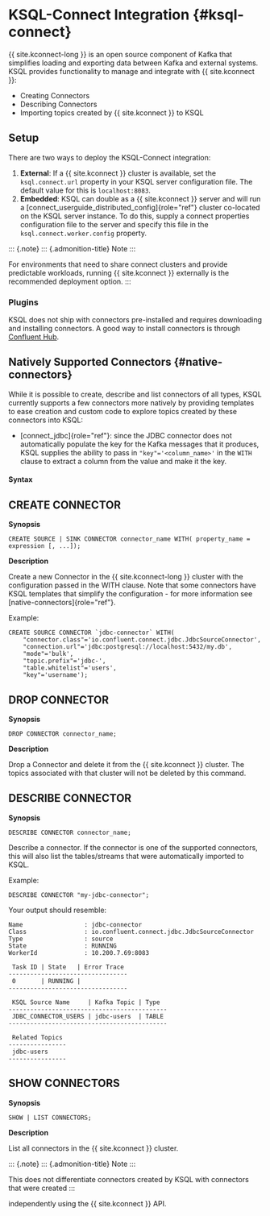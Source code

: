 KSQL-Connect Integration {#ksql-connect}
========================

{{ site.kconnect-long }} is an open source component of Kafka that
simplifies loading and exporting data between Kafka and external
systems. KSQL provides functionality to manage and integrate with {{
site.kconnect }}:

-   Creating Connectors
-   Describing Connectors
-   Importing topics created by {{ site.kconnect }} to KSQL

Setup
-----

There are two ways to deploy the KSQL-Connect integration:

1.  **External**: If a {{ site.kconnect }} cluster is available, set the
    `ksql.connect.url` property in your KSQL server configuration file.
    The default value for this is `localhost:8083`.
2.  **Embedded**: KSQL can double as a {{ site.kconnect }} server and
    will run a [connect\_userguide\_distributed\_config]{role="ref"}
    cluster co-located on the KSQL server instance. To do this, supply a
    connect properties configuration file to the server and specify this
    file in the `ksql.connect.worker.config` property.

::: {.note}
::: {.admonition-title}
Note
:::

For environments that need to share connect clusters and provide
predictable workloads, running {{ site.kconnect }} externally is the
recommended deployment option.
:::

### Plugins

KSQL does not ship with connectors pre-installed and requires
downloading and installing connectors. A good way to install connectors
is through [Confluent Hub](https://www.confluent.io/hub/).

Natively Supported Connectors {#native-connectors}
-----------------------------

While it is possible to create, describe and list connectors of all
types, KSQL currently supports a few connectors more natively by
providing templates to ease creation and custom code to explore topics
created by these connectors into KSQL:

-   [connect\_jdbc]{role="ref"}: since the JDBC connector does not
    automatically populate the key for the Kafka messages that it
    produces, KSQL supplies the ability to pass in
    `"key"='<column_name>'` in the `WITH` clause to extract a column
    from the value and make it the key.

#### Syntax

CREATE CONNECTOR
----------------

**Synopsis**

``` {.sourceCode .sql}
CREATE SOURCE | SINK CONNECTOR connector_name WITH( property_name = expression [, ...]);
```

**Description**

Create a new Connector in the {{ site.kconnect-long }} cluster with the
configuration passed in the WITH clause. Note that some connectors have
KSQL templates that simplify the configuration - for more information
see [native-connectors]{role="ref"}.

Example:

``` {.sourceCode .sql}
CREATE SOURCE CONNECTOR `jdbc-connector` WITH(
    "connector.class"='io.confluent.connect.jdbc.JdbcSourceConnector',
    "connection.url"='jdbc:postgresql://localhost:5432/my.db',
    "mode"='bulk',
    "topic.prefix"='jdbc-',
    "table.whitelist"='users',
    "key"='username');
```

DROP CONNECTOR
--------------

**Synopsis**

``` {.sourceCode .sql}
DROP CONNECTOR connector_name;
```

**Description**

Drop a Connector and delete it from the {{ site.kconnect }} cluster. The
topics associated with that cluster will not be deleted by this command.

DESCRIBE CONNECTOR
------------------

**Synopsis**

``` {.sourceCode .sql}
DESCRIBE CONNECTOR connector_name;
```

Describe a connector. If the connector is one of the supported
connectors, this will also list the tables/streams that were
automatically imported to KSQL.

Example:

``` {.sourceCode .sql}
DESCRIBE CONNECTOR "my-jdbc-connector";
```

Your output should resemble:

    Name                 : jdbc-connector
    Class                : io.confluent.connect.jdbc.JdbcSourceConnector
    Type                 : source
    State                : RUNNING
    WorkerId             : 10.200.7.69:8083

     Task ID | State   | Error Trace
    ---------------------------------
     0       | RUNNING |
    ---------------------------------

     KSQL Source Name     | Kafka Topic | Type
    --------------------------------------------
     JDBC_CONNECTOR_USERS | jdbc-users  | TABLE
    --------------------------------------------

     Related Topics
    ----------------
     jdbc-users
    ----------------

SHOW CONNECTORS
---------------

**Synopsis**

``` {.sourceCode .sql}
SHOW | LIST CONNECTORS;
```

**Description**

List all connectors in the {{ site.kconnect }} cluster.

::: {.note}
::: {.admonition-title}
Note
:::

This does not differentiate connectors created by KSQL with connectors
that were created
:::

independently using the {{ site.kconnect }} API.
